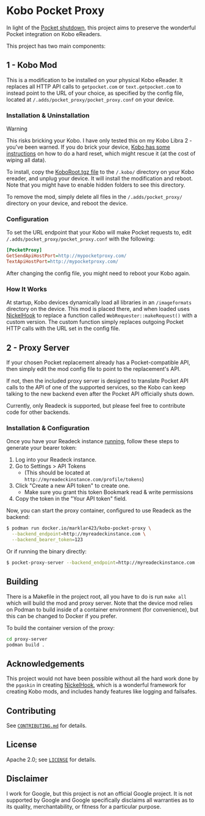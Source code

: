 # Kobo Pocket Proxy

In light of the [Pocket shutdown](https://support.mozilla.org/en-US/kb/future-of-pocket), this project aims to preserve the wonderful Pocket integration on Kobo eReaders. 

This project has two main components:

## 1 - Kobo Mod
This is a modification to be installed on your physical Kobo eReader. It replaces all HTTP API calls to `getpocket.com` or `text.getpocket.com` to instead point to the URL of your choice, as specified by the config file, located at `/.adds/pocket_proxy/pocket_proxy.conf` on your device.

### Installation & Uninstallation
> [!WARNING]  
> This risks bricking your Kobo. I have only tested this on my Kobo Libra 2 - you've been warned.
> If you do brick your device, [Kobo has some instructions](https://help.kobo.com/hc/en-us/articles/360017765713-Manual-reset-your-Kobo-eReader) on how to do a hard reset, which might rescue it (at the cost of wiping all data).

To install, copy the [KoboRoot.tgz file](https://github.com/marklar423/kobo-pocket-proxy/releases) to the `/.kobo/` directory on your Kobo ereader, and unplug your device. It will install the modification and reboot. Note that you might have to enable hidden folders to see this directory.

To remove the mod, simply delete all files in the `/.adds/pocket_proxy/` directory on your device, and reboot the device.

### Configuration
To set the URL endpoint that your Kobo will make Pocket requests to, edit `/.adds/pocket_proxy/pocket_proxy.conf` with the following:

```ini
[PocketProxy]
GetSendApiHostPort=http://mypocketproxy.com/
TextApiHostPort=http://mypocketproxy.com/
```

After changing the config file, you might need to reboot your Kobo again.

### How It Works
At startup, Kobo devices dynamically load all libraries in an `/imageformats` directory on the device. This mod is placed there, and when loaded uses [NickelHook](https://github.com/pgaskin/NickelHook) to replace a function called `WebRequester::makeRequest()` with a custom version. The custom function simply replaces outgoing Pocket HTTP calls with the URL set in the config file.

## 2 - Proxy Server

If your chosen Pocket replacement already has a Pocket-compatible API, then simply edit the mod config file to point to the replacement's API. 

If not, then the included proxy server is designed to translate Pocket API calls to the API of one of the supported services, so the Kobo can keep talking to the new backend even after the Pocket API officially shuts down.

Currently, only Readeck is supported, but please feel free to contribute code for other backends.

### Installation & Configuration
Once you have your Readeck instance [running](https://readeck.org/en/start), follow these steps to generate your bearer token:
1. Log into your Readeck instance.
1. Go to Settings > API Tokens
   - (This should be located at `http://myreadeckinstance.com/profile/tokens`)
1. Click "Create a new API token" to create one.
   - Make sure you grant this token Bookmark read & write permissions 
1. Copy the token in the "Your API token" field.

Now, you can start the proxy container, configured to use Readeck as the backend:

```sh
$ podman run docker.io/marklar423/kobo-pocket-proxy \
  --backend_endpoint=http://myreadeckinstance.com \
  --backend_bearer_token=123
```

Or if running the binary directly:

```sh
$ pocket-proxy-server --backend_endpoint=http://myreadeckinstance.com --backend_bearer_token=123
```

## Building
There is a Makefile in the project root, all you have to do is run `make all` which will build the mod and proxy server. Note that the device mod relies on Podman to build inside of a container environment (for convenience), but this can be changed to Docker if you prefer.

To build the container version of the proxy:

```sh
cd proxy-server
podman build .
```

## Acknowledgements
This project would not have been possible without all the hard work done by the `pgaskin` in creating [NickelHook](https://github.com/pgaskin/NickelHook), which is a wonderful framework for creating Kobo mods, and includes handy features like logging and failsafes.

## Contributing

See [`CONTRIBUTING.md`](CONTRIBUTING.md) for details.

## License

Apache 2.0; see [`LICENSE`](LICENSE) for details.

## Disclaimer

I work for Google, but this project is not an official Google project. It is not supported by Google and Google specifically disclaims all warranties as to its quality, merchantability, or fitness for a particular purpose.